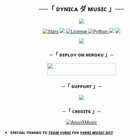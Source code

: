 <h2 align="center">
    ──「 ᴅʏɴɪᴄᴀ ダ ᴍᴜsɪᴄ 」──
</h2>

<p align="center">
  <img src="https://telegra.ph/file/56d1760224589ee370186.jpg">
</p>

<p align="center">
<a href="https://github.com/Dynica/DynicaXMusic/stargazers"><img src="https://img.shields.io/github/stars/Dynica/DynicaXMusic?color=black&logo=github&logoColor=black&style=for-the-badge" alt="Stars" /></a>
<a href="https://github.com/Dynica/DynicaXMusic/network/members"> <img src="https://img.shields.io/github/forks/Dynica/DynicaXMusic?color=black&logo=github&logoColor=black&style=for-the-badge" /></a>
<a href="https://github.com/Dynica/DynicaXMusic/blob/master/LICENSE"> <img src="https://img.shields.io/badge/License-MIT-blueviolet?style=for-the-badge" alt="License" /> </a>
<a href="https://www.python.org/"> <img src="https://img.shields.io/badge/Written%20in-Python-orange?style=for-the-badge&logo=python" alt="Python" /> </a>
<a href="https://pypi.org/project/Pyrogram/"> <img src="https://img.shields.io/pypi/v/pyrogram?color=yellow&label=pyrogram&logo=python&logoColor=green&style=for-the-badge" /></a>
<a href="https://github.com/Dynica/DynicaXMusic/commits/Dynica"> <img src="https://img.shields.io/github/last-commit/Dynica/DynicaXMusic?color=blue&logo=github&logoColor=green&style=for-the-badge" /></a>
</p>

<p align="center">
  <img src="https://telegra.ph/file/36be820a8775f0bfc773e.jpg">
</p>

<h3 align="center">
    ─「 ᴅᴇᴩʟᴏʏ ᴏɴ ʜᴇʀᴏᴋᴜ 」─
</h3>

<p align="center"><a href="https://dashboard.heroku.com/new?template=https://github.com/Dynica/DynicaXMusic"> <img src="https://img.shields.io/badge/Deploy%20On%20Heroku-black?style=for-the-badge&logo=heroku" width="220" height="38.45"/></a></p>

<h3 align="center">
    ─「 sᴜᴩᴩᴏʀᴛ 」─
</h3>

<p align="center">
<a href="https://telegram.me/DynicaSupport"><img src="https://img.shields.io/badge/-Support%20Group-blue.svg?style=for-the-badge&logo=Telegram"></a>
</p>


<h3 align="center">
    ─「 ᴄʀᴇᴅɪᴛs 」─
</h3>

<p align="center">
<a href="https://github.com/AnonymousX1025/AnonXMusic"><img src="https://img.shields.io/badge/AnonXMusic-black?style=for-the-badge&logo=github" alt="AnonXMusic" /></a>
</p>

- <b> _sᴩᴇᴄɪᴀʟ ᴛʜᴀɴᴋs ᴛᴏ [ᴛᴇᴀᴍ ʏᴜᴋᴋɪ](https://github.com/TeamYukki) ғᴏʀ [ʏᴜᴋᴋɪ ᴍᴜsɪᴄ ʙᴏᴛ](https://github.com/TeamYukki/YukkiMusicBot)_ </b>

